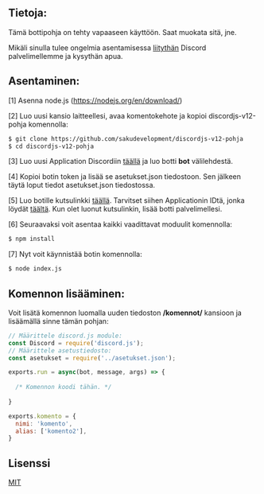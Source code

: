 ## Tietoja:
Tämä bottipohja on tehty vapaaseen käyttöön. Saat muokata sitä, jne. 

Mikäli sinulla tulee ongelmia asentamisessa [liitythän](https://saku.dev/discord) Discord palvelimellemme ja kysythän apua.

## Asentaminen:
[1] Asenna node.js (https://nodejs.org/en/download/)

[2] Luo uusi kansio laitteellesi, avaa komentokehote ja kopioi discordjs-v12-pohja komennolla:
```sh
$ git clone https://github.com/sakudevelopment/discordjs-v12-pohja
$ cd discordjs-v12-pohja
```
[3] Luo uusi Application Discordiin [täällä](https://discord.com/developers) ja luo botti **bot** välilehdestä.

[4] Kopioi botin token ja lisää se asetukset.json tiedostoon. Sen jälkeen täytä loput tiedot asetukset.json tiedostossa.

[5] Luo botille kutsulinkki [täällä](https://discordapi.com/permissions.html). Tarvitset siihen Applicationin IDtä, jonka löydät [täältä](https://discord.com/developers). Kun olet luonut kutsulinkin, lisää botti palvelimellesi.

[6] Seuraavaksi voit asentaa kaikki vaadittavat moduulit komennolla:
```sh
$ npm install
```

[7] Nyt voit käynnistää botin komennolla:
```sh
$ node index.js
```


## Komennon lisääminen:
Voit lisätä komennon luomalla uuden tiedoston **/komennot/** kansioon ja lisäämällä sinne tämän pohjan:
```js
// Määrittele discord.js module:
const Discord = require('discord.js');
// Määrittele asetustiedosto:
const asetukset = require('../asetukset.json');

exports.run = async(bot, message, args) => {
  
  /* Komennon koodi tähän. */
  
}

exports.komento = {
  nimi: 'komento',
  alias: ['komento2'],
}
```

## Lisenssi
[MIT](https://choosealicense.com/licenses/mit/)
